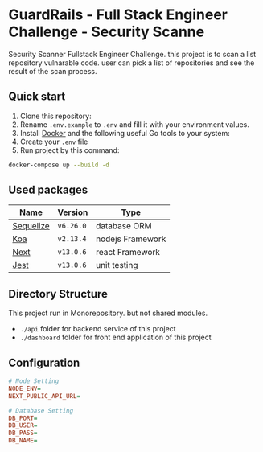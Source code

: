 # GuardRails - Full Stack Engineer Challenge - Security Scanne

Security Scanner Fullstack Engineer Challenge. this project is to scan a list repository vulnarable code. user can pick a list of repositories and see the result of the scan process.

## Quick start

1. Clone this repository:
2. Rename `.env.example` to `.env` and fill it with your environment values.
3. Install [Docker](https://www.docker.com/get-started) and the following useful Go tools to your system:
4. Create your `.env` file
6. Run project by this command:

```bash
docker-compose up --build -d
```

## Used packages

| Name                                                                  | Version   | Type             |
| --------------------------------------------------------------------- | --------- | ---------------- |
| [Sequelize](https://sequelize.org/)                                   | `v6.26.0` | database ORM     |
| [Koa](https://koajs.com/)                                             | `v2.13.4` | nodejs Framework |
| [Next](https://nextjs.org/)                                           | `v13.0.6` | react Framework  |
| [Jest](https://jestjs.io/)                                            | `v13.0.6` | unit testing     |

## Directory Structure
This project run in Monorepository. but not shared modules.

- `./api` folder for backend service of this project
- `./dashboard` folder for front end application of this project

## Configuration

```ini
# Node Setting
NODE_ENV=
NEXT_PUBLIC_API_URL=

# Database Setting
DB_PORT=
DB_USER=
DB_PASS=
DB_NAME=
```


